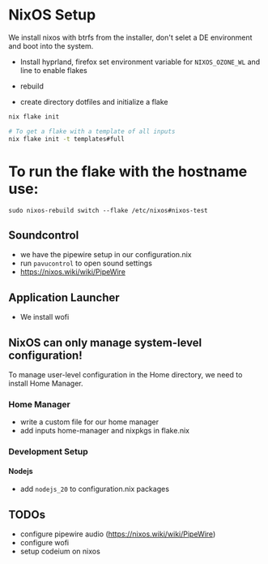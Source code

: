 # NixOS Setup

We install nixos with btrfs from the installer, don't selet a DE environment and boot into the system.

- Install hyprland, firefox set environment variable for `NIXOS_OZONE_WL` and line to enable flakes

- rebuild

- create directory dotfiles and initialize a flake

```bash
nix flake init

# To get a flake with a template of all inputs
nix flake init -t templates#full
```

# To run the flake with the hostname use:

`sudo nixos-rebuild switch --flake /etc/nixos#nixos-test`

## Soundcontrol
- we have the pipewire setup in our configuration.nix
- run `pavucontrol` to open sound settings
- https://nixos.wiki/wiki/PipeWire

## Application Launcher
- We install wofi


## NixOS can only manage system-level configuration!

To manage user-level configuration in the Home directory, we need to install Home Manager.

### Home Manager

- write a custom file for our home manager
- add inputs home-manager and nixpkgs in flake.nix



### Development Setup

#### Nodejs
- add `nodejs_20` to configuration.nix packages

## TODOs
- configure pipewire audio (https://nixos.wiki/wiki/PipeWire)
- configure wofi
- setup codeium on nixos

